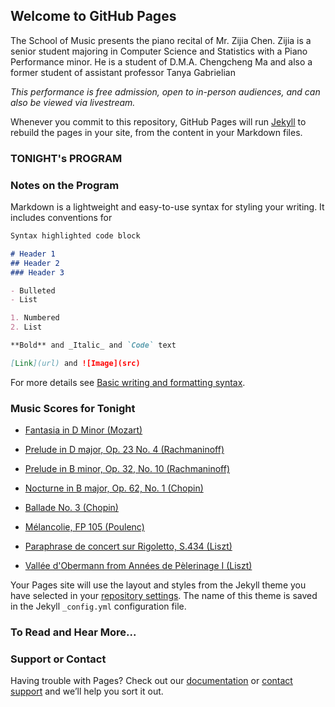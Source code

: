## Welcome to GitHub Pages

The School of Music presents the piano recital of Mr. Zijia Chen. Zijia is a senior student majoring in Computer Science and Statistics with a Piano Performance minor. He is a student of D.M.A. Chengcheng Ma and also a former student of assistant professor Tanya Gabrielian

_This performance is free admission, open to in-person audiences, and can also be viewed via livestream._

Whenever you commit to this repository, GitHub Pages will run [Jekyll](https://jekyllrb.com/) to rebuild the pages in your site, from the content in your Markdown files.

### TONIGHT's PROGRAM



### Notes on the Program

Markdown is a lightweight and easy-to-use syntax for styling your writing. It includes conventions for

```markdown
Syntax highlighted code block

# Header 1
## Header 2
### Header 3

- Bulleted
- List

1. Numbered
2. List

**Bold** and _Italic_ and `Code` text

[Link](url) and ![Image](src)
```

For more details see [Basic writing and formatting syntax](https://docs.github.com/en/github/writing-on-github/getting-started-with-writing-and-formatting-on-github/basic-writing-and-formatting-syntax).

### Music Scores for Tonight

-  [Fantasia in D Minor (Mozart)](https://drive.google.com/file/d/1CCD7EfUatdKyj3PH-i78v7KBbePBB2qz/view?usp=sharing)

-  [Prelude in D major, Op. 23 No. 4 (Rachmaninoff)](https://drive.google.com/file/d/1-S71m_PRoWwlcsF4m4E8dRUjz7tINdns/view?usp=sharing)

-  [Prelude in B minor, Op. 32, No. 10 (Rachmaninoff)](https://drive.google.com/file/d/1ZBMImLVA1bSPTTG2jK_1bt4ydjAaBA51/view?usp=sharing)

-  [Nocturne in B major, Op. 62, No. 1 (Chopin)](https://drive.google.com/file/d/1CYpmOjFMPpF_l0U-fXoH9c30-dGkWwjJ/view?usp=sharing)

-  [Ballade No. 3 (Chopin)](https://drive.google.com/file/d/1j1wOH8CdCnEeh-pHi3gtQ8u0Wwq3AhvW/view?usp=sharing)

-  [Mélancolie, FP 105 (Poulenc)](https://drive.google.com/file/d/1TYjL9ahLeIn_TFv-Rq2SzB-Y9fq98BI8/view?usp=sharing)

-  [Paraphrase de concert sur Rigoletto, S.434 (Liszt)](https://drive.google.com/file/d/137lCfvNBHxd0hEuaHABzPOwU1bTviBC1/view?usp=sharing)

-  [Vallée d'Obermann from Années de Pèlerinage I (Liszt)](https://drive.google.com/file/d/14Gz6hoAXKWXdXVxIH3U6A-eh76bU78xB/view?usp=sharing)

Your Pages site will use the layout and styles from the Jekyll theme you have selected in your [repository settings](https://github.com/MaxChenOMG/MaxChenOMG.github.io/settings/pages). The name of this theme is saved in the Jekyll `_config.yml` configuration file.


### To Read and Hear More...


### Support or Contact

Having trouble with Pages? Check out our [documentation](https://docs.github.com/categories/github-pages-basics/) or [contact support](https://support.github.com/contact) and we’ll help you sort it out.
